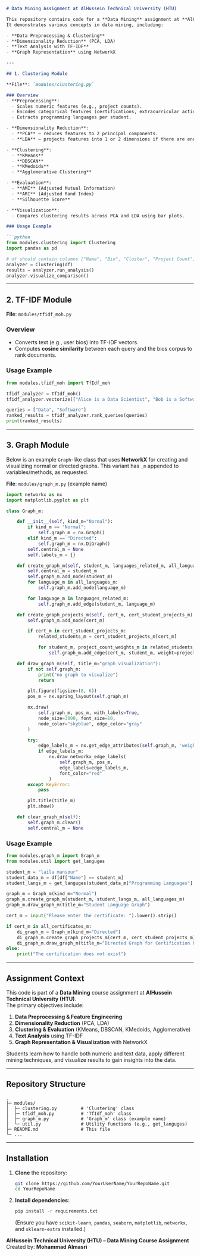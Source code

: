 ```markdown
# Data Mining Assignment at AlHussein Technical University (HTU)

This repository contains code for a **Data Mining** assignment at **AlHussein Technical University (HTU)**.  
It demonstrates various concepts in data mining, including:

- **Data Preprocessing & Clustering**  
- **Dimensionality Reduction** (PCA, LDA)  
- **Text Analysis with TF-IDF**  
- **Graph Representation** using NetworkX

---

## 1. Clustering Module

**File**: `modules/clustering.py`

### Overview
- **Preprocessing**:  
  - Scales numeric features (e.g., project counts).  
  - Encodes categorical features (certifications, extracurricular activities, career interests).  
  - Extracts programming languages per student.

- **Dimensionality Reduction**:  
  - **PCA** – reduces features to 2 principal components.  
  - **LDA** – projects features into 1 or 2 dimensions if there are enough classes.

- **Clustering**:  
  - **KMeans**  
  - **DBSCAN**  
  - **KMedoids**  
  - **Agglomerative Clustering**

- **Evaluation**:  
  - **AMI** (Adjusted Mutual Information)  
  - **ARI** (Adjusted Rand Index)  
  - **Silhouette Score**

- **Visualization**:  
  - Compares clustering results across PCA and LDA using bar plots.

### Usage Example

```python
from modules.clustering import Clustering
import pandas as pd

# df should contain columns ["Name", "Bio", "Cluster", "Project Count", ...]
analyzer = Clustering(df)
results = analyzer.run_analysis()
analyzer.visualize_comparison()
```

---

## 2. TF-IDF Module

**File**: `modules/tfidf_moh.py`

### Overview
- Converts text (e.g., user bios) into TF-IDF vectors.
- Computes **cosine similarity** between each query and the bios corpus to rank documents.

### Usage Example

```python
from modules.tfidf_moh import TfIdf_moh

tfidf_analyzer = TfIdf_moh()
tfidf_analyzer.vectorize(["Alice is a Data Scientist", "Bob is a Software Engineer"])

queries = ["Data", "Software"]
ranked_results = tfidf_analyzer.rank_queries(queries)
print(ranked_results)
```

---

## 3. Graph Module

Below is an example `Graph`-like class that uses **NetworkX** for creating and visualizing normal or directed graphs. This variant has `_m` appended to variables/methods, as requested.

**File**: `modules/graph_m.py` (example name)

```python
import networkx as nx
import matplotlib.pyplot as plt

class Graph_m:

    def __init__(self, kind_m="Normal"):
        if kind_m == "Normal":
            self.graph_m = nx.Graph()
        elif kind_m == "Directed":
            self.graph_m = nx.DiGraph()
        self.central_m = None
        self.labels_m = {}

    def create_graph_m(self, student_m, languages_related_m, all_languages_m):
        self.central_m = student_m
        self.graph_m.add_node(student_m)
        for language_m in all_languages_m:
            self.graph_m.add_node(language_m)

        for language_m in languages_related_m:
            self.graph_m.add_edge(student_m, language_m)

    def create_graph_projects_m(self, cert_m, cert_student_projects_m):
        self.graph_m.add_node(cert_m)

        if cert_m in cert_student_projects_m:
            related_students_m = cert_student_projects_m[cert_m]

            for student_m, project_count_weights_m in related_students_m.items():
                self.graph_m.add_edge(cert_m, student_m, weight=project_count_weights_m)

    def draw_graph_m(self, title_m="graph visualization"):
        if not self.graph_m:
            print("no graph to visualize")
            return

        plt.figure(figsize=(8, 6))
        pos_m = nx.spring_layout(self.graph_m)

        nx.draw(
            self.graph_m, pos_m, with_labels=True,
            node_size=3000, font_size=10,
            node_color="skyblue", edge_color="gray"
        )

        try:
            edge_labels_m = nx.get_edge_attributes(self.graph_m, 'weight')
            if edge_labels_m:
                nx.draw_networkx_edge_labels(
                    self.graph_m, pos_m,
                    edge_labels=edge_labels_m,
                    font_color="red"
                )
        except KeyError:
            pass

        plt.title(title_m)
        plt.show()

    def clear_graph_m(self):
        self.graph_m.clear()
        self.central_m = None
```

### Usage Example

```python
from modules.graph_m import Graph_m
from modules.util import get_languges

student_m = "laila mansour"
student_data_m = df[df["Name"] == student_m]
student_langs_m = get_languges(student_data_m["Programming Languages"].iloc[0])

graph_m = Graph_m(kind_m="Normal")
graph_m.create_graph_m(student_m, student_langs_m, all_languages_m)
graph_m.draw_graph_m(title_m="Student Language Graph")

cert_m = input("Please enter the certificate: ").lower().strip()

if cert_m in all_certificates_m:
    di_graph_m = Graph_m(kind_m="Directed")
    di_graph_m.create_graph_projects_m(cert_m, cert_student_projects_m)
    di_graph_m.draw_graph_m(title_m="Directed Graph for Certification Projects")
else:
    print("The certification does not exist")
```

---

## Assignment Context

This code is part of a **Data Mining** course assignment at **AlHussein Technical University (HTU)**.  
The primary objectives include:

1. **Data Preprocessing & Feature Engineering**  
2. **Dimensionality Reduction** (PCA, LDA)  
3. **Clustering & Evaluation** (KMeans, DBSCAN, KMedoids, Agglomerative)  
4. **Text Analysis** using TF-IDF  
5. **Graph Representation & Visualization** with NetworkX

Students learn how to handle both numeric and text data, apply different mining techniques, and visualize results to gain insights into the data.

---

## Repository Structure

```
.
├─ modules/
│  ├─ clustering.py         # 'Clustering' class
│  ├─ tfidf_moh.py          # 'TfIdf_moh' class
│  ├─ graph_m.py            # 'Graph_m' class (example name)
│  └─ util.py               # Utility functions (e.g., get_languges)
├─ README.md                # This file
└─ ...
```

---

## Installation

1. **Clone** the repository:

   ```bash
   git clone https://github.com/YourUserName/YourRepoName.git
   cd YourRepoName
   ```

2. **Install dependencies**:

   ```bash
   pip install -r requirements.txt
   ```
   (Ensure you have `scikit-learn`, `pandas`, `seaborn`, `matplotlib`, `networkx`, and `sklearn-extra` installed.)


**AlHussein Technical University (HTU) – Data Mining Course Assignment**  
Created by: **Mohammad Almasri**
```
